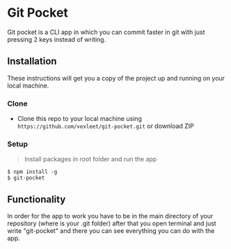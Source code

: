 # Git Pocket
Git pocket is a CLI app in which you can commit faster in git with just pressing 2 keys instead of writing.

## Installation
These instructions will get you a copy of the project up and running on your local machine.

### Clone
- Clone this repo to your local machine using `https://github.com/vexleet/git-pocket.git` or download ZIP

### Setup
> Install packages in root folder and run the app
```shell
$ npm install -g
$ git-pocket
```

## Functionality 
In order for the app to work you have to be in the main directory of your repository (where is your .git folder) after that you open terminal and just write "git-pocket" and there you can see everything you can do with the app. 

